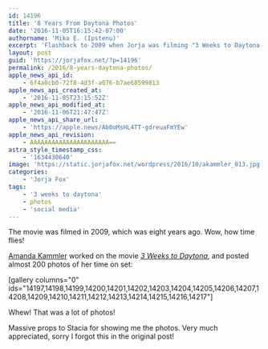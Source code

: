 ```yaml
---
id: 14196
title: '8 Years From Daytona Photos'
date: '2016-11-05T16:15:42-07:00'
authorname: 'Mika E. (Ipstenu)'
excerpt: 'Flashback to 2009 when Jorja was filming "3 Weeks to Daytona."'
layout: post
guid: 'https://jorjafox.net/?p=14196'
permalink: /2016/8-years-daytona-photos/
apple_news_api_id:
    - 6f4a0cb0-72f8-4d3f-a076-b7ae68599813
apple_news_api_created_at:
    - '2016-11-05T23:15:52Z'
apple_news_api_modified_at:
    - '2016-11-06T21:47:47Z'
apple_news_api_share_url:
    - 'https://apple.news/Ab0oMsHL4TT-gdreuaFmYEw'
apple_news_api_revision:
    - AAAAAAAAAAAAAAAAAAAAAA==
astra_style_timestamp_css:
    - '1634430640'
image: 'https://static.jorjafox.net/wordpress/2016/10/akammler_013.jpg'
categories:
    - 'Jorja Fox'
tags:
    - '3 weeks to daytona'
    - photos
    - 'social media'
---
```


The movie was filmed in 2009, which was eight years ago. Wow, how time flies!

<a href="https://www.facebook.com/akammler">Amanda Kammler</a> worked on the movie _<a href="https://jorjafox.net/library/actor/3-weeks-to-daytona/">3 Weeks to Daytona</a>_, and posted almost 200 photos of her time on set:

[gallery columns="0" ids="14197,14198,14199,14200,14201,14202,14203,14204,14205,14206,14207,14208,14209,14210,14211,14212,14213,14214,14215,14216,14217"]

Whew! That was a lot of photos!

Massive props to Stacia for showing me the photos. Very much appreciated, sorry I forgot this in the original post!
